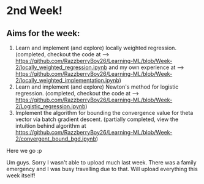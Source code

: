 # 2nd Week!
## Aims for the week:
1. Learn and implement (and explore) locally weighted regression. (completed, checkout the code at --> https://github.com/RazzberryBoy26/Learning-ML/blob/Week-2/locally_weighted_regression.ipynb and my own experience at --> https://github.com/RazzberryBoy26/Learning-ML/blob/Week-2/locally_weighted_implementation.ipynb)
2. Learn and implement (and explore) Newton's method for logistic regression. (completed, checkout the code at --> https://github.com/RazzberryBoy26/Learning-ML/blob/Week-2/Logistic_regression.ipynb)
3. Implement the algorithm for bounding the convergence value for theta vector via batch gradient descent. (partially completed, view the intuition behind algorithm at https://github.com/RazzberryBoy26/Learning-ML/blob/Week-2/convergent_bound_bgd.ipynb)

Here we go :p

Um guys. Sorry I wasn't able to upload much last week. There was a family emergency and I was busy travelling due to that. Will upload everything this week itself!
